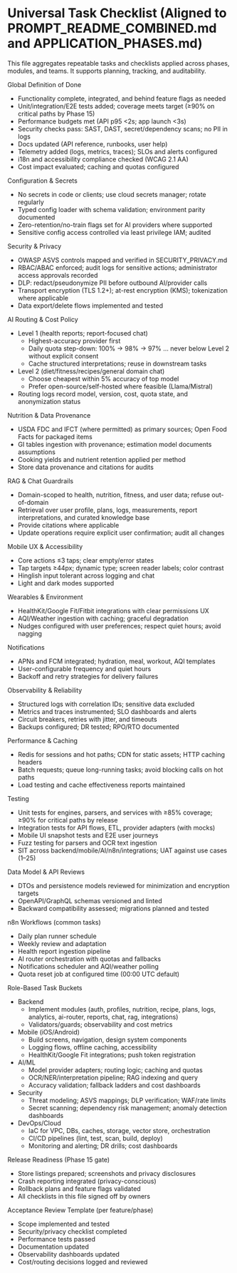 # Universal Task Checklist (Aligned to PROMPT_README_COMBINED.md and APPLICATION_PHASES.md)

This file aggregates repeatable tasks and checklists applied across phases, modules, and teams. It supports planning, tracking, and auditability.

Global Definition of Done
- Functionality complete, integrated, and behind feature flags as needed
- Unit/integration/E2E tests added; coverage meets target (≥90% on critical paths by Phase 15)
- Performance budgets met (API p95 <2s; app launch <3s)
- Security checks pass: SAST, DAST, secret/dependency scans; no PII in logs
- Docs updated (API reference, runbooks, user help)
- Telemetry added (logs, metrics, traces); SLOs and alerts configured
- i18n and accessibility compliance checked (WCAG 2.1 AA)
- Cost impact evaluated; caching and quotas configured

Configuration & Secrets
- No secrets in code or clients; use cloud secrets manager; rotate regularly
- Typed config loader with schema validation; environment parity documented
- Zero-retention/no-train flags set for AI providers where supported
- Sensitive config access controlled via least privilege IAM; audited

Security & Privacy
- OWASP ASVS controls mapped and verified in SECURITY_PRIVACY.md
- RBAC/ABAC enforced; audit logs for sensitive actions; administrator access approvals recorded
- DLP: redact/pseudonymize PII before outbound AI/provider calls
- Transport encryption (TLS 1.2+); at-rest encryption (KMS); tokenization where applicable
- Data export/delete flows implemented and tested

AI Routing & Cost Policy
- Level 1 (health reports; report-focused chat)
  - Highest-accuracy provider first
  - Daily quota step-down: 100% → 98% → 97% … never below Level 2 without explicit consent
  - Cache structured interpretations; reuse in downstream tasks
- Level 2 (diet/fitness/recipes/general domain chat)
  - Choose cheapest within 5% accuracy of top model
  - Prefer open-source/self-hosted where feasible (Llama/Mistral)
- Routing logs record model, version, cost, quota state, and anonymization status

Nutrition & Data Provenance
- USDA FDC and IFCT (where permitted) as primary sources; Open Food Facts for packaged items
- GI tables ingestion with provenance; estimation model documents assumptions
- Cooking yields and nutrient retention applied per method
- Store data provenance and citations for audits

RAG & Chat Guardrails
- Domain-scoped to health, nutrition, fitness, and user data; refuse out-of-domain
- Retrieval over user profile, plans, logs, measurements, report interpretations, and curated knowledge base
- Provide citations where applicable
- Update operations require explicit user confirmation; audit all changes

Mobile UX & Accessibility
- Core actions ≤3 taps; clear empty/error states
- Tap targets ≥44px; dynamic type; screen reader labels; color contrast
- Hinglish input tolerant across logging and chat
- Light and dark modes supported

Wearables & Environment
- HealthKit/Google Fit/Fitbit integrations with clear permissions UX
- AQI/Weather ingestion with caching; graceful degradation
- Nudges configured with user preferences; respect quiet hours; avoid nagging

Notifications
- APNs and FCM integrated; hydration, meal, workout, AQI templates
- User-configurable frequency and quiet hours
- Backoff and retry strategies for delivery failures

Observability & Reliability
- Structured logs with correlation IDs; sensitive data excluded
- Metrics and traces instrumented; SLO dashboards and alerts
- Circuit breakers, retries with jitter, and timeouts
- Backups configured; DR tested; RPO/RTO documented

Performance & Caching
- Redis for sessions and hot paths; CDN for static assets; HTTP caching headers
- Batch requests; queue long-running tasks; avoid blocking calls on hot paths
- Load testing and cache effectiveness reports maintained

Testing
- Unit tests for engines, parsers, and services with ≥85% coverage; ≥90% for critical paths by release
- Integration tests for API flows, ETL, provider adapters (with mocks)
- Mobile UI snapshot tests and E2E user journeys
- Fuzz testing for parsers and OCR text ingestion
- SIT across backend/mobile/AI/n8n/integrations; UAT against use cases (1–25)

Data Model & API Reviews
- DTOs and persistence models reviewed for minimization and encryption targets
- OpenAPI/GraphQL schemas versioned and linted
- Backward compatibility assessed; migrations planned and tested

n8n Workflows (common tasks)
- Daily plan runner schedule
- Weekly review and adaptation
- Health report ingestion pipeline
- AI router orchestration with quotas and fallbacks
- Notifications scheduler and AQI/weather polling
- Quota reset job at configured time (00:00 UTC default)

Role-Based Task Buckets
- Backend
  - Implement modules (auth, profiles, nutrition, recipe, plans, logs, analytics, ai-router, reports, chat, rag, integrations)
  - Validators/guards; observability and cost metrics
- Mobile (iOS/Android)
  - Build screens, navigation, design system components
  - Logging flows, offline caching, accessibility
  - HealthKit/Google Fit integrations; push token registration
- AI/ML
  - Model provider adapters; routing logic; caching and quotas
  - OCR/NER/interpretation pipeline; RAG indexing and query
  - Accuracy validation; fallback ladders and cost dashboards
- Security
  - Threat modeling; ASVS mappings; DLP verification; WAF/rate limits
  - Secret scanning; dependency risk management; anomaly detection dashboards
- DevOps/Cloud
  - IaC for VPC, DBs, caches, storage, vector store, orchestration
  - CI/CD pipelines (lint, test, scan, build, deploy)
  - Monitoring and alerting; DR drills; cost dashboards

Release Readiness (Phase 15 gate)
- Store listings prepared; screenshots and privacy disclosures
- Crash reporting integrated (privacy-conscious)
- Rollback plans and feature flags validated
- All checklists in this file signed off by owners

Acceptance Review Template (per feature/phase)
- Scope implemented and tested
- Security/privacy checklist completed
- Performance tests passed
- Documentation updated
- Observability dashboards updated
- Cost/routing decisions logged and reviewed
